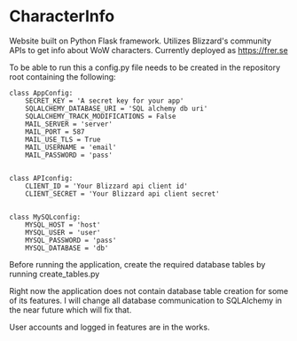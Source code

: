 # CharacterInfo
Website built on Python Flask framework. Utilizes Blizzard's community APIs to get info about WoW characters.
Currently deployed as https://frer.se

To be able to run this a config.py file needs to be created in the repository root containing the following:
```
class AppConfig:
    SECRET_KEY = 'A secret key for your app'
    SQLALCHEMY_DATABASE_URI = 'SQL alchemy db uri'
    SQLALCHEMY_TRACK_MODIFICATIONS = False
    MAIL_SERVER = 'server'
    MAIL_PORT = 587
    MAIL_USE_TLS = True
    MAIL_USERNAME = 'email'
    MAIL_PASSWORD = 'pass'


class APIconfig:
    CLIENT_ID = 'Your Blizzard api client id'
    CLIENT_SECRET = 'Your Blizzard api client secret'


class MySQLconfig:
    MYSQL_HOST = 'host'
    MYSQL_USER = 'user'
    MYSQL_PASSWORD = 'pass'
    MYSQL_DATABASE = 'db'
```
Before running the application, create the required database tables by running create_tables.py

Right now the application does not contain database table creation for some of its features.
I will change all database communication to SQLAlchemy in the near future which will fix that.

User accounts and logged in features are in the works.
